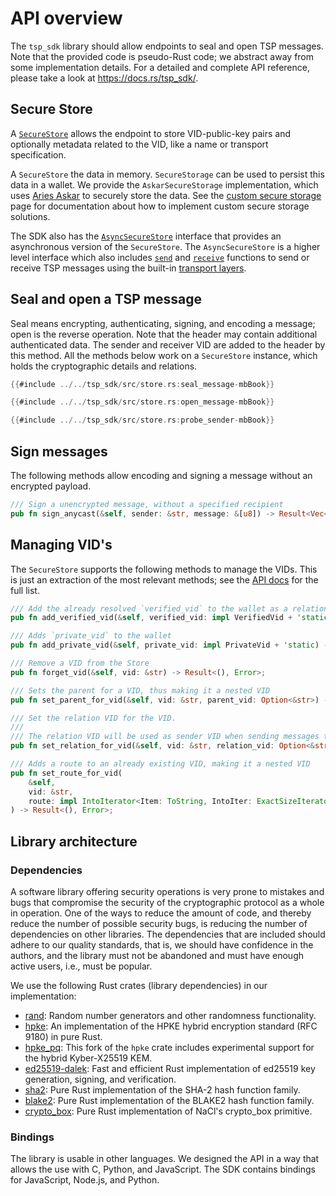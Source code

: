 # API overview

The `tsp_sdk` library should allow endpoints to seal and open TSP messages. Note that the provided code is pseudo-Rust code; we abstract away from some implementation details.
For a detailed and complete API reference, please take a look at <https://docs.rs/tsp_sdk/>.

## Secure Store

A [`SecureStore`](https://docs.rs/tsp_sdk/latest/tsp_sdk/struct.SecureStore.html) allows the endpoint to store VID-public-key pairs and optionally metadata related to the VID, like a name or transport specification.

A `SecureStore` the data in memory. `SecureStorage` can be used to persist this data in a wallet.
We provide the `AskarSecureStorage` implementation, which uses [Aries Askar](https://github.com/openwallet-foundation/askar) to securely store the data.
See the [custom secure storage](../custom-secure-storage.md) page for documentation about how to implement custom secure storage solutions.

The SDK also has the [`AsyncSecureStore`](https://docs.rs/tsp_sdk/latest/tsp_sdk/struct.AsyncSecureStore.html) interface that provides an asynchronous version of the `SecureStore`.
The `AsyncSecureStore` is a higher level interface which also includes [`send`](https://docs.rs/tsp_sdk/latest/tsp_sdk/struct.AsyncSecureStore.html#method.send) and [`receive`](https://docs.rs/tsp_sdk/latest/tsp_sdk/struct.AsyncSecureStore.html#method.receive) functions to send or receive TSP messages using the built-in [transport layers](./transport.md).

## Seal and open a TSP message

Seal means encrypting, authenticating, signing, and encoding a message; open is the reverse operation. Note that the header may contain additional authenticated data. The sender and receiver VID are added to the header by this method.
All the methods below work on a `SecureStore` instance, which holds the cryptographic details and relations.

```rust
{{#include ../../tsp_sdk/src/store.rs:seal_message-mbBook}}

{{#include ../../tsp_sdk/src/store.rs:open_message-mbBook}}

{{#include ../../tsp_sdk/src/store.rs:probe_sender-mbBook}}
```

## Sign messages

The following methods allow encoding and signing a message without an encrypted payload.

```rust
/// Sign a unencrypted message, without a specified recipient
pub fn sign_anycast(&self, sender: &str, message: &[u8]) -> Result<Vec<u8>, Error>;
```

## Managing VID's

The `SecureStore` supports the following methods to manage the VIDs. This is just an extraction of the most relevant methods;
see the [API docs](https://docs.rs/tsp_sdk/) for the full list.

```rust
/// Add the already resolved `verified_vid` to the wallet as a relationship
pub fn add_verified_vid(&self, verified_vid: impl VerifiedVid + 'static) -> Result<(), Error>;

/// Adds `private_vid` to the wallet
pub fn add_private_vid(&self, private_vid: impl PrivateVid + 'static) -> Result<(), Error>;

/// Remove a VID from the Store
pub fn forget_vid(&self, vid: &str) -> Result<(), Error>;

/// Sets the parent for a VID, thus making it a nested VID
pub fn set_parent_for_vid(&self, vid: &str, parent_vid: Option<&str>) -> Result<(), Error>;

/// Set the relation VID for the VID.
///
/// The relation VID will be used as sender VID when sending messages to this VID.
pub fn set_relation_for_vid(&self, vid: &str, relation_vid: Option<&str>) -> Result<(), Error>;

/// Adds a route to an already existing VID, making it a nested VID
pub fn set_route_for_vid(
    &self,
    vid: &str,
    route: impl IntoIterator<Item: ToString, IntoIter: ExactSizeIterator>,
) -> Result<(), Error>;
```

## Library architecture

### Dependencies

A software library offering security operations is very prone to mistakes and bugs that compromise the security of the
cryptographic protocol as a whole in operation.
One of the ways to reduce the amount of code, and thereby reduce the number of possible security bugs, is reducing the
number of dependencies on other libraries.
The dependencies that are included should adhere to our quality standards, that is, we should have confidence in the
authors, and the library must not be abandoned and must have enough active users, i.e., must be popular.

We use the following Rust crates (library dependencies) in our implementation:

- [rand](https://crates.io/crates/rand): Random number generators and other randomness functionality.
- [hpke](https://crates.io/crates/hpke): An implementation of the HPKE hybrid encryption standard (RFC 9180) in pure
  Rust.
- [hpke_pq](https://crates.io/crates/hpke_pq): This fork of the `hpke` crate includes experimental support for the hybrid Kyber-X25519 KEM.
- [ed25519-dalek](https://crates.io/crates/ed25519-dalek): Fast and efficient Rust implementation of ed25519 key
  generation, signing, and verification.
- [sha2](https://crates.io/crates/sha2): Pure Rust implementation of the SHA-2 hash function family.
- [blake2](https://crates.io/crates/blake2): Pure Rust implementation of the BLAKE2 hash function family.
- [crypto_box](https://crates.io/crates/crypto_box): Pure Rust implementation of NaCl's crypto_box primitive.

### Bindings

The library is usable in other languages.
We designed the API in a way that allows the use with C, Python, and JavaScript.
The SDK contains bindings for JavaScript, Node.js, and Python.
